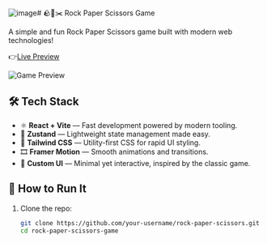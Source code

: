 ![image](https://github.com/user-attachments/assets/56457c1f-82b3-41ec-89ea-38e08ab8f13b)# 🪨📄✂️ Rock Paper Scissors Game

A simple and fun Rock Paper Scissors game built with modern web technologies!

👉[Live Preview](https://rock-paper-scissors-weld-three.vercel.app/)

![Game Preview]('./public/rock-paper-scissor-preview.png')

## 🛠 Tech Stack

- ⚛️ **React + Vite** — Fast development powered by modern tooling.
- 🐻 **Zustand** — Lightweight state management made easy.
- 💨 **Tailwind CSS** — Utility-first CSS for rapid UI styling.
- 🎞️ **Framer Motion** — Smooth animations and transitions.
- 🎨 **Custom UI** — Minimal yet interactive, inspired by the classic game.

## 🚀 How to Run It

1. Clone the repo:
   ```bash
   git clone https://github.com/your-username/rock-paper-scissors.git
   cd rock-paper-scissors-game
   ```
